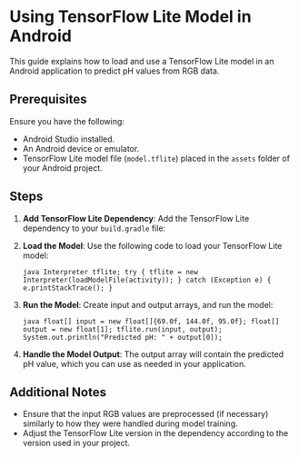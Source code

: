 # Using TensorFlow Lite Model in Android

This guide explains how to load and use a TensorFlow Lite model in an Android application to predict pH values from RGB data.

## Prerequisites

Ensure you have the following:
- Android Studio installed.
- An Android device or emulator.
- TensorFlow Lite model file (`model.tflite`) placed in the `assets` folder of your Android project.

## Steps

1. **Add TensorFlow Lite Dependency**:
   Add the TensorFlow Lite dependency to your `build.gradle` file:


2. **Load the Model**:
   Use the following code to load your TensorFlow Lite model:

    `java
    Interpreter tflite;
    try {
    tflite = new Interpreter(loadModelFile(activity));
    } catch (Exception e) {
    e.printStackTrace();
    }`


3. **Run the Model**:
   Create input and output arrays, and run the model:

   `java
    float[] input = new float[]{69.0f, 144.0f, 95.0f};
    float[] output = new float[1];
    tflite.run(input, output);
    System.out.println("Predicted pH: " + output[0]);`



4. **Handle the Model Output**:
   The output array will contain the predicted pH value, which you can use as needed in your application.

## Additional Notes

- Ensure that the input RGB values are preprocessed (if necessary) similarly to how they were handled during model training.
- Adjust the TensorFlow Lite version in the dependency according to the version used in your project.